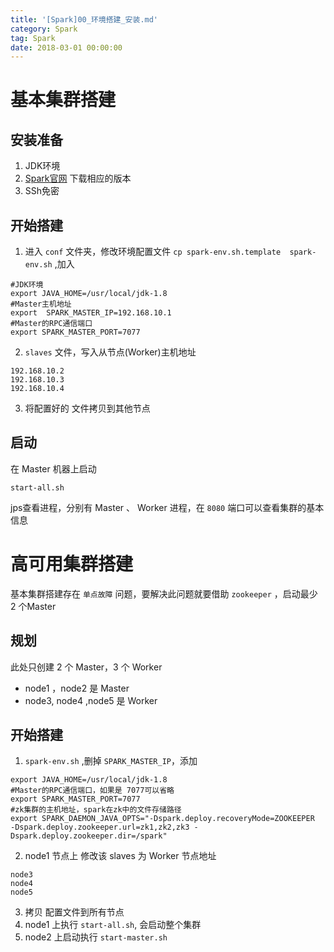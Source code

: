 ```yaml
---
title: '[Spark]00_环境搭建_安装.md'
category: Spark
tag: Spark
date: 2018-03-01 00:00:00
---
```


# 基本集群搭建

## 安装准备

1. JDK环境
2. [Spark官网](http://spark.apache.org/downloads.html) 下载相应的版本
3. SSh免密

## 开始搭建

1. 进入 `conf` 文件夹，修改环境配置文件 `cp spark-env.sh.template  spark-env.sh` ,加入
```
#JDK环境
export JAVA_HOME=/usr/local/jdk-1.8
#Master主机地址
export  SPARK_MASTER_IP=192.168.10.1
#Master的RPC通信端口
export SPARK_MASTER_PORT=7077
```
2. `slaves` 文件，写入从节点(Worker)主机地址
```
192.168.10.2
192.168.10.3
192.168.10.4
```
3. 将配置好的 文件拷贝到其他节点

## 启动

在 Master 机器上启动 
```
start-all.sh
```

jps查看进程，分别有 Master 、 Worker 进程，在 `8080` 端口可以查看集群的基本信息


# 高可用集群搭建

基本集群搭建存在 `单点故障` 问题，要解决此问题就要借助  `zookeeper` ，启动最少 2 个Master

## 规划

此处只创建  2 个 Master，3 个 Worker
- node1 ，node2 是 Master
- node3, node4 ,node5 是 Worker

## 开始搭建

1. `spark-env.sh` ,删掉 `SPARK_MASTER_IP`，添加
```
export JAVA_HOME=/usr/local/jdk-1.8
#Master的RPC通信端口，如果是 7077可以省略
export SPARK_MASTER_PORT=7077
#zk集群的主机地址，spark在zk中的文件存储路径
export SPARK_DAEMON_JAVA_OPTS="-Dspark.deploy.recoveryMode=ZOOKEEPER  -Dspark.deploy.zookeeper.url=zk1,zk2,zk3 -Dspark.deploy.zookeeper.dir=/spark"
```
2. node1 节点上 修改该 slaves 为 Worker 节点地址
```
node3
node4
node5
```
3. 拷贝 配置文件到所有节点
4. node1 上执行 `start-all.sh`, 会启动整个集群
5. node2 上启动执行 `start-master.sh`
